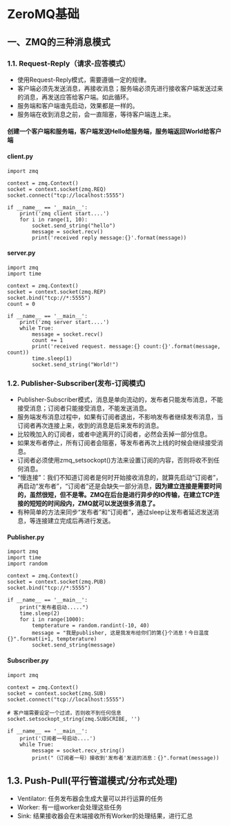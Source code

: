 # ZeroMQ基础
## 一、ZMQ的三种消息模式
### 1.1. Request-Reply（请求-应答模式）
* 使用Request-Reply模式，需要遵循一定的规律。
* 客户端必须先发送消息，再接收消息；服务端必须先进行接收客户端发送过来的消息，再发送应答给客户端。如此循环。
* 服务端和客户端谁先启动，效果都是一样的。
* 服务端在收到消息之前，会一直阻塞，等待客户端连上来。

#### 创建一个客户端和服务端，客户端发送Hello给服务端，服务端返回World给客户端
#### client.py

    import zmq

    context = zmq.Context()
    socket = context.socket(zmq.REQ)
    socket.connect("tcp://localhost:5555")

    if __name__ == '__main__':
        print('zmq client start....')
        for i in range(1, 10):
            socket.send_string("hello")
            message = socket.recv()
            print('received reply message:{}'.format(message))

#### server.py

    import zmq
    import time

    context = zmq.Context()
    socket = context.socket(zmq.REP)
    socket.bind("tcp://*:5555")
    count = 0

    if __name__ == '__main__':
        print('zmq server start....')
        while True:
            message = socket.recv()
            count += 1
            print('received request. message:{} count:{}'.format(message, count))
            time.sleep(1)
            socket.send_string("World!")

### 1.2. Publisher-Subscriber(发布-订阅模式)
* Publisher-Subscriber模式，消息是单向流动的，发布者只能发布消息，不能接受消息；订阅者只能接受消息，不能发送消息。
* 服务端发布消息过程中，如果有订阅者退出，不影响发布者继续发布消息，当订阅者再次连接上来，收到的消息是后来发布的消息。
* 比较晚加入的订阅者，或者中途离开的订阅者，必然会丢掉一部分信息。
* 如果发布者停止，所有订阅者会阻塞，等发布者再次上线的时候会继续接受消息。
* 订阅者必须使用zmq_setsockopt()方法来设置订阅的内容，否则将收不到任何消息。
* “慢连接”：我们不知道订阅者是何时开始接收消息的，就算先启动“订阅者”，再启动“发布者”，“订阅者”还是会缺失一部分消息，**因为建立连接是需要时间的，虽然很短，但不是零。ZMQ在后台是进行异步的IO传输，在建立TCP连接的短短的时间段内，ZMQ就可以发送很多消息了。**
* 有种简单的方法来同步“发布者”和“订阅者”，通过sleep让发布者延迟发送消息，等连接建立完成后再进行发送。

#### Publisher.py

    import zmq
    import time
    import random

    context = zmq.Context()
    socket = context.socket(zmq.PUB)
    socket.bind("tcp://*:5555")

    if __name__ == '__main__':
        print("发布者启动.....")
        time.sleep(2)
        for i in range(1000):
            tempterature = random.randint(-10, 40)
            message = "我是publisher, 这是我发布给你们的第{}个消息！今日温度{}".format(i+1, tempterature)
            socket.send_string(message)

#### Subscriber.py

    import zmq

    context = zmq.Context()
    socket = context.socket(zmq.SUB)
    socket.connect("tcp://localhost:5555")

    # 客户端需要设定一个过滤，否则收不到任何信息
    socket.setsockopt_string(zmq.SUBSCRIBE, '')

    if __name__ == '__main__':
        print('订阅者一号启动....')
        while True:
            message = socket.recv_string()
            print("（订阅者一号）接收到'发布者'发送的消息：{}".format(message))
## 1.3. Push-Pull(平行管道模式/分布式处理)
* Ventilator: 任务发布器会生成大量可以并行运算的任务
* Worker: 有一组worker会处理这些任务
* Sink: 结果接收器会在末端接收所有Worker的处理结果，进行汇总
